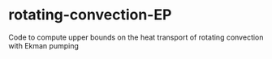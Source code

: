 # rotating-convection-EP
Code to compute upper bounds on the heat transport of rotating convection with Ekman pumping
